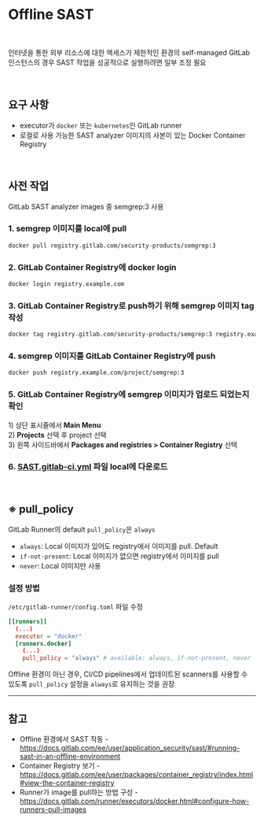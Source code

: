 # Offline SAST

<br>

인터넷을 통한 외부 리소스에 대한 액세스가 제한적인 환경의 self-managed GitLab 인스턴스의 경우 SAST 작업을 성공적으로 실행하려면 일부 조정 필요

<br>

## 요구 사항
- executor가 `docker` 또는 `kubernetes`인 GitLab runner
- 로컬로 사용 가능한 SAST analyzer 이미지의 사본이 있는 Docker Container Registry

<br>

## 사전 작업
GitLab SAST analyzer images 중 semgrep:3 사용

### 1. semgrep 이미지를 local에 pull
```bash
docker pull registry.gitlab.com/security-products/semgrep:3
```

### 2. GitLab Container Registry에 docker login
```bash
docker login registry.example.com
```

### 3. GitLab Container Registry로 push하기 위해 semgrep 이미지 tag 작성
```bash
docker tag registry.gitlab.com/security-products/semgrep:3 registry.example.com/project/semgrep:3
```

### 4. semgrep 이미지를 GitLab Container Registry에 push
```bash
docker push registry.example.com/project/semgrep:3
```

### 5. GitLab Container Registry에 semgrep 이미지가 업로드 되었는지 확인
1\) 상단 표시줄에서 **Main Menu**  
2\) **Projects** 선택 후 project 선택  
3\) 왼쪽 사이드바에서 **Packages and registries > Container Registry** 선택

### 6. [SAST.gitlab-ci.yml](https://gitlab.com/gitlab-org/gitlab/-/blob/master/lib/gitlab/ci/templates/Jobs/SAST.gitlab-ci.yml) 파일 local에 다운로드

<br>

## ※ pull_policy
GitLab Runner의 default `pull_policy`은 `always`

- `always`: Local 이미지가 있어도 registry에서 이미지를 pull. Default
- `if-not-present`: Local 이미지가 없으면 registry에서 이미지를 pull
- `never`: Local 이미지만 사용

### 설정 방법
`/etc/gitlab-runner/config.toml` 파일 수정

```toml
[[runners]]
  (...)
  executor = "docker"
  [runners.docker]
    (...)
    pull_policy = "always" # available: always, if-not-present, never
```

Offline 환경이 아닌 경우, CI/CD pipelines에서 업데이트된 scanners를 사용할 수 있도록 `pull_policy` 설정을 `always`로 유지하는 것을 권장

<hr>

## 참고
- Offline 환경에서 SAST 작동 - https://docs.gitlab.com/ee/user/application_security/sast/#running-sast-in-an-offline-environment
- Container Registry 보기 - https://docs.gitlab.com/ee/user/packages/container_registry/index.html#view-the-container-registry
- Runner가 image를 pull하는 방법 구성 - https://docs.gitlab.com/runner/executors/docker.html#configure-how-runners-pull-images
